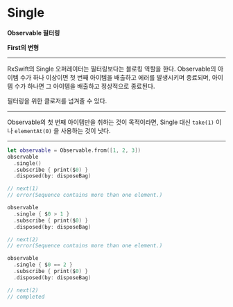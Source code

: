 # Single

**Observable 필터링**

**First의 변형**

---

RxSwift의 Single 오퍼레이터는 필터링보다는 블로킹 역할을 한다. Observable의 아이템 수가 하나 이상이면 첫 번째 아이템을 배출하고 에러를 발생시키며 종료되며, 아이템 수가 하나면 그 아이템을 배출하고 정상적으로 종료된다.

필터링을 위한 클로저를 넘겨줄 수 있다.

---

Observable의 첫 번째 아이템만을 취하는 것이 목적이라면, Single 대신 `take(1)` 이나 `elementAt(0)` 을 사용하는 것이 낫다.

---

```swift
let observable = Observable.from([1, 2, 3])
observable
  .single()
  .subscribe { print($0) }
  .disposed(by: disposeBag)

// next(1)
// error(Sequence contains more than one element.)

observable
  .single { $0 > 1 }
  .subscribe { print($0) }
  .disposed(by: disposeBag)

// next(2)
// error(Sequence contains more than one element.)

observable
  .single { $0 == 2 }
  .subscribe { print($0) }
  .disposed(by: disposeBag)

// next(2)
// completed
```

